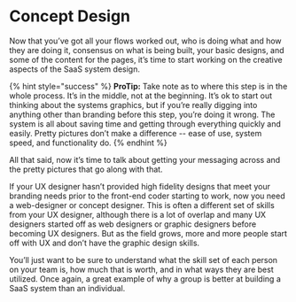 # Concept Design

Now that you’ve got all your flows worked out, who is doing what and how they are doing it, consensus on what is being built, your basic designs, and some of the content for the pages, it’s time to start working on the creative aspects of the SaaS system design.

{% hint style="success" %}
**ProTip:** Take note as to where this step is in the whole process. It’s in the middle, not at the beginning. It’s ok to start out thinking about the systems graphics, but if you’re really digging into anything other than branding before this step, you’re doing it wrong. The system is all about saving time and getting through everything quickly and easily. Pretty pictures don’t make a difference -- ease of use, system speed, and functionality do.
{% endhint %}

All that said, now it’s time to talk about getting your messaging across and the pretty pictures that go along with that.

If your UX designer hasn’t provided high fidelity designs that meet your branding needs prior to the front-end coder starting to work, now you need a web-designer or concept designer. This is often a different set of skills from your UX designer, although there is a lot of overlap and many UX designers started off as web designers or graphic designers before becoming UX designers. But as the field grows, more and more people start off with UX and don’t have the graphic design skills. 

You’ll just want to be sure to understand what the skill set of each person on your team is, how much that is worth, and in what ways they are best utilized. Once again, a great example of why a group is better at building a SaaS system than an individual.


